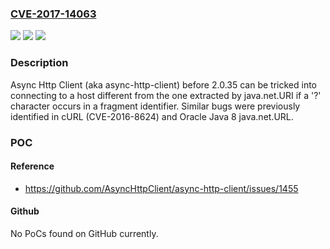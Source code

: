 ### [CVE-2017-14063](https://cve.mitre.org/cgi-bin/cvename.cgi?name=CVE-2017-14063)
![](https://img.shields.io/static/v1?label=Product&message=n%2Fa&color=blue)
![](https://img.shields.io/static/v1?label=Version&message=n%2Fa&color=blue)
![](https://img.shields.io/static/v1?label=Vulnerability&message=n%2Fa&color=brighgreen)

### Description

Async Http Client (aka async-http-client) before 2.0.35 can be tricked into connecting to a host different from the one extracted by java.net.URI if a '?' character occurs in a fragment identifier. Similar bugs were previously identified in cURL (CVE-2016-8624) and Oracle Java 8 java.net.URL.

### POC

#### Reference
- https://github.com/AsyncHttpClient/async-http-client/issues/1455

#### Github
No PoCs found on GitHub currently.

